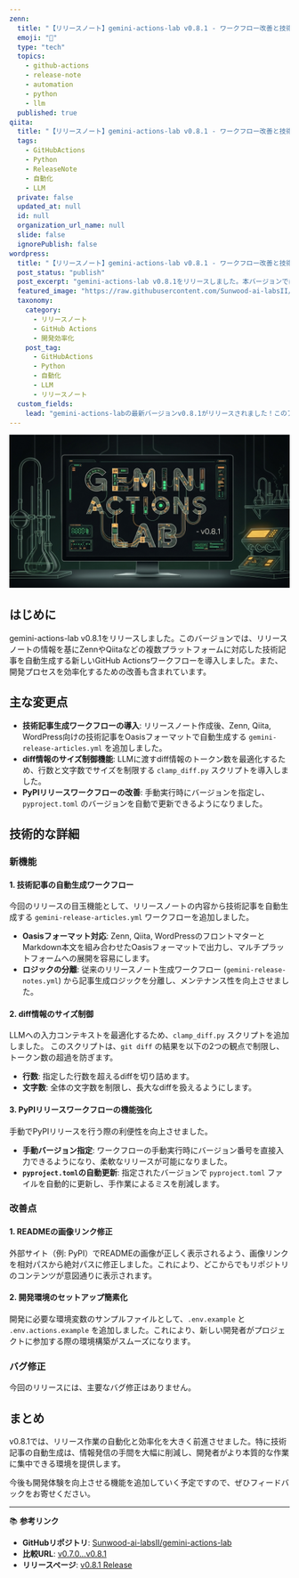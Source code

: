 ```yaml
---
zenn:
  title: "【リリースノート】gemini-actions-lab v0.8.1 - ワークフロー改善と技術記事自動生成の導入"
  emoji: "🚀"
  type: "tech"
  topics:
    - github-actions
    - release-note
    - automation
    - python
    - llm
  published: true
qiita:
  title: "【リリースノート】gemini-actions-lab v0.8.1 - ワークフロー改善と技術記事自動生成の導入"
  tags:
    - GitHubActions
    - Python
    - ReleaseNote
    - 自動化
    - LLM
  private: false
  updated_at: null
  id: null
  organization_url_name: null
  slide: false
  ignorePublish: false
wordpress:
  title: "【リリースノート】gemini-actions-lab v0.8.1 - ワークフロー改善と技術記事自動生成の導入"
  post_status: "publish"
  post_excerpt: "gemini-actions-lab v0.8.1をリリースしました。本バージョンでは、技術記事を自動生成する新ワークフローを導入し、PyPIリリースプロセスを改善しました。また、LLMに渡すdiff情報のサイズを制御する機能も追加されています。"
  featured_image: "https://raw.githubusercontent.com/Sunwood-ai-labsII/gemini-actions-lab/main/generated-images/release-v0.8.1-20251021_152448/imagen-4-ultra_2025-10-21T15-25-51-700Z_Create_a_minimalist_typographic_illustration_displ_1.png"
  taxonomy:
    category:
      - リリースノート
      - GitHub Actions
      - 開発効率化
    post_tag:
      - GitHubActions
      - Python
      - 自動化
      - LLM
      - リリースノート
  custom_fields:
    lead: "gemini-actions-labの最新バージョンv0.8.1がリリースされました！このアップデートでは、開発ワークフローを大幅に効率化する新機能が満載です。特に、リリースノートから技術記事を自動生成する仕組みは必見です。"
---
```


![imagen-4-ultra_2025-10-21T15-25-51-700Z_Create_a_minimalist_typographic_illustration_displ_1.png](https://raw.githubusercontent.com/Sunwood-ai-labsII/gemini-actions-lab/main/generated-images/release-v0.8.1-20251021_152448/imagen-4-ultra_2025-10-21T15-25-51-700Z_Create_a_minimalist_typographic_illustration_displ_1.png)

## はじめに
gemini-actions-lab v0.8.1をリリースしました。このバージョンでは、リリースノートの情報を基にZennやQiitaなどの複数プラットフォームに対応した技術記事を自動生成する新しいGitHub Actionsワークフローを導入しました。また、開発プロセスを効率化するための改善も含まれています。

## 主な変更点
- **技術記事生成ワークフローの導入**: リリースノート作成後、Zenn, Qiita, WordPress向けの技術記事をOasisフォーマットで自動生成する `gemini-release-articles.yml` を追加しました。
- **diff情報のサイズ制御機能**: LLMに渡すdiff情報のトークン数を最適化するため、行数と文字数でサイズを制限する `clamp_diff.py` スクリプトを導入しました。
- **PyPIリリースワークフローの改善**: 手動実行時にバージョンを指定し、`pyproject.toml` のバージョンを自動で更新できるようになりました。

## 技術的な詳細
### 新機能
#### 1. 技術記事の自動生成ワークフロー
今回のリリースの目玉機能として、リリースノートの内容から技術記事を自動生成する `gemini-release-articles.yml` ワークフローを追加しました。

- **Oasisフォーマット対応**: Zenn, Qiita, WordPressのフロントマターとMarkdown本文を組み合わせたOasisフォーマットで出力し、マルチプラットフォームへの展開を容易にします。
- **ロジックの分離**: 従来のリリースノート生成ワークフロー (`gemini-release-notes.yml`) から記事生成ロジックを分離し、メンテナンス性を向上させました。

#### 2. diff情報のサイズ制御
LLMへの入力コンテキストを最適化するため、`clamp_diff.py` スクリプトを追加しました。
このスクリプトは、`git diff` の結果を以下の2つの観点で制限し、トークン数の超過を防ぎます。
- **行数**: 指定した行数を超えるdiffを切り詰めます。
- **文字数**: 全体の文字数を制限し、長大なdiffを扱えるようにします。

#### 3. PyPIリリースワークフローの機能強化
手動でPyPIリリースを行う際の利便性を向上させました。
- **手動バージョン指定**: ワークフローの手動実行時にバージョン番号を直接入力できるようになり、柔軟なリリースが可能になりました。
- **`pyproject.toml`の自動更新**: 指定されたバージョンで `pyproject.toml` ファイルを自動的に更新し、手作業によるミスを削減します。

### 改善点
#### 1. READMEの画像リンク修正
外部サイト（例: PyPI）でREADMEの画像が正しく表示されるよう、画像リンクを相対パスから絶対パスに修正しました。これにより、どこからでもリポジトリのコンテンツが意図通りに表示されます。

#### 2. 開発環境のセットアップ簡素化
開発に必要な環境変数のサンプルファイルとして、`.env.example` と `.env.actions.example` を追加しました。これにより、新しい開発者がプロジェクトに参加する際の環境構築がスムーズになります。

### バグ修正
今回のリリースには、主要なバグ修正はありません。

## まとめ
v0.8.1では、リリース作業の自動化と効率化を大きく前進させました。特に技術記事の自動生成は、情報発信の手間を大幅に削減し、開発者がより本質的な作業に集中できる環境を提供します。

今後も開発体験を向上させる機能を追加していく予定ですので、ぜひフィードバックをお寄せください。

---
📚 **参考リンク**
- **GitHubリポジトリ**: [Sunwood-ai-labsII/gemini-actions-lab](https://github.com/Sunwood-ai-labsII/gemini-actions-lab)
- **比較URL**: [v0.7.0...v0.8.1](https://github.com/Sunwood-ai-labsII/gemini-actions-lab/compare/v0.7.0...v0.8.1)
- **リリースページ**: [v0.8.1 Release](https://github.com/Sunwood-ai-labsII/gemini-actions-lab/releases/tag/v0.8.1)
